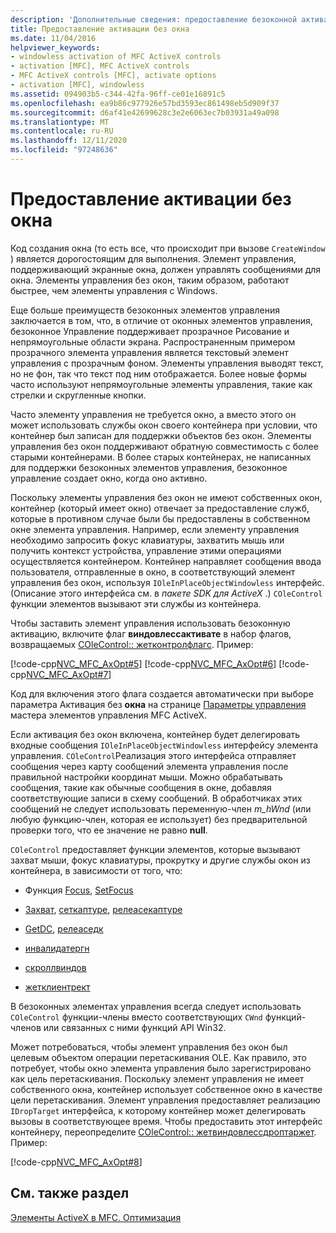 ```yaml
---
description: 'Дополнительные сведения: предоставление безоконной активации'
title: Предоставление активации без окна
ms.date: 11/04/2016
helpviewer_keywords:
- windowless activation of MFC ActiveX controls
- activation [MFC], MFC ActiveX controls
- MFC ActiveX controls [MFC], activate options
- activation [MFC], windowless
ms.assetid: 094903b5-c344-42fa-96ff-ce01e16891c5
ms.openlocfilehash: ea9b86c977926e57bd3593ec861498eb5d909f37
ms.sourcegitcommit: d6af41e42699628c3e2e6063ec7b03931a49a098
ms.translationtype: MT
ms.contentlocale: ru-RU
ms.lasthandoff: 12/11/2020
ms.locfileid: "97248636"
---
```

# <a name="providing-windowless-activation"></a>Предоставление активации без окна

Код создания окна (то есть все, что происходит при вызове `CreateWindow` ) является дорогостоящим для выполнения. Элемент управления, поддерживающий экранные окна, должен управлять сообщениями для окна. Элементы управления без окон, таким образом, работают быстрее, чем элементы управления с Windows.

Еще больше преимуществ безоконных элементов управления заключается в том, что, в отличие от оконных элементов управления, безоконное Управление поддерживает прозрачное Рисование и непрямоугольные области экрана. Распространенным примером прозрачного элемента управления является текстовый элемент управления с прозрачным фоном. Элементы управления выводят текст, но не фон, так что текст под ним отображается. Более новые формы часто используют непрямоугольные элементы управления, такие как стрелки и скругленные кнопки.

Часто элементу управления не требуется окно, а вместо этого он может использовать службы окон своего контейнера при условии, что контейнер был записан для поддержки объектов без окон. Элементы управления без окон поддерживают обратную совместимость с более старыми контейнерами. В более старых контейнерах, не написанных для поддержки безоконных элементов управления, безоконное управление создает окно, когда оно активно.

Поскольку элементы управления без окон не имеют собственных окон, контейнер (который имеет окно) отвечает за предоставление служб, которые в противном случае были бы предоставлены в собственном окне элемента управления. Например, если элементу управления необходимо запросить фокус клавиатуры, захватить мышь или получить контекст устройства, управление этими операциями осуществляется контейнером. Контейнер направляет сообщения ввода пользователя, отправленные в окно, в соответствующий элемент управления без окон, используя `IOleInPlaceObjectWindowless` интерфейс. (Описание этого интерфейса см. в *пакете SDK для ActiveX* .) `COleControl` функции элементов вызывают эти службы из контейнера.

Чтобы заставить элемент управления использовать безоконную активацию, включите флаг **виндовлессактивате** в набор флагов, возвращаемых [COleControl:: жетконтролфлагс](../mfc/reference/colecontrol-class.md#getcontrolflags). Пример:

[!code-cpp[NVC_MFC_AxOpt#5](../mfc/codesnippet/cpp/providing-windowless-activation_1.cpp)]
[!code-cpp[NVC_MFC_AxOpt#6](../mfc/codesnippet/cpp/providing-windowless-activation_2.cpp)]
[!code-cpp[NVC_MFC_AxOpt#7](../mfc/codesnippet/cpp/providing-windowless-activation_3.cpp)]

Код для включения этого флага создается автоматически при выборе параметра Активация без **окна** на странице [Параметры управления](../mfc/reference/control-settings-mfc-activex-control-wizard.md) мастера элементов управления MFC ActiveX.

Если активация без окон включена, контейнер будет делегировать входные сообщения `IOleInPlaceObjectWindowless` интерфейсу элемента управления. `COleControl`Реализация этого интерфейса отправляет сообщения через карту сообщений элемента управления после правильной настройки координат мыши. Можно обрабатывать сообщения, такие как обычные сообщения в окне, добавляя соответствующие записи в схему сообщений. В обработчиках этих сообщений не следует использовать переменную-член *m_hWnd* (или любую функцию-член, которая ее использует) без предварительной проверки того, что ее значение не равно **null**.

`COleControl` предоставляет функции элементов, которые вызывают захват мыши, фокус клавиатуры, прокрутку и другие службы окон из контейнера, в зависимости от того, что:

- Функция [Focus](../mfc/reference/colecontrol-class.md#getfocus), [SetFocus](../mfc/reference/colecontrol-class.md#setfocus)

- [Захват](../mfc/reference/colecontrol-class.md#getcapture), [сеткаптуре](../mfc/reference/colecontrol-class.md#setcapture), [релеасекаптуре](../mfc/reference/colecontrol-class.md#releasecapture)

- [GetDC](../mfc/reference/colecontrol-class.md#getdc), [релеаседк](../mfc/reference/colecontrol-class.md#releasedc)

- [инвалидатергн](../mfc/reference/colecontrol-class.md#invalidatergn)

- [скроллвиндов](../mfc/reference/colecontrol-class.md#scrollwindow)

- [жетклиентрект](../mfc/reference/colecontrol-class.md#getclientrect)

В безоконных элементах управления всегда следует использовать `COleControl` функции-члены вместо соответствующих `CWnd` функций-членов или связанных с ними функций API Win32.

Может потребоваться, чтобы элемент управления без окон был целевым объектом операции перетаскивания OLE. Как правило, это потребует, чтобы окно элемента управления было зарегистрировано как цель перетаскивания. Поскольку элемент управления не имеет собственного окна, контейнер использует собственное окно в качестве цели перетаскивания. Элемент управления предоставляет реализацию `IDropTarget` интерфейса, к которому контейнер может делегировать вызовы в соответствующее время. Чтобы предоставить этот интерфейс контейнеру, переопределите [COleControl:: жетвиндовлессдроптаржет](../mfc/reference/colecontrol-class.md#getwindowlessdroptarget). Пример:

[!code-cpp[NVC_MFC_AxOpt#8](../mfc/codesnippet/cpp/providing-windowless-activation_4.cpp)]

## <a name="see-also"></a>См. также раздел

[Элементы ActiveX в MFC. Оптимизация](../mfc/mfc-activex-controls-optimization.md)
